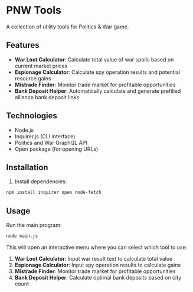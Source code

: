 # PNW Tools

A collection of utility tools for Politics & War game.

## Features
- **War Loot Calculator**: Calculate total value of war spoils based on current market prices
- **Espionage Calculator**: Calculate spy operation results and potential resource gains
- **Mistrade Finder**: Monitor trade market for profitable opportunities
- **Bank Deposit Helper**: Automatically calculate and generate prefilled alliance bank deposit links

## Technologies
- Node.js
- Inquirer.js (CLI interface)
- Politics and War GraphQL API
- Open package (for opening URLs)

## Installation
1. Install dependencies:
```bash
npm install inquirer open node-fetch
```

## Usage
Run the main program:
```bash
node main.js
```

This will open an interactive menu where you can select which tool to use:
1. **War Loot Calculator**: Input war result text to calculate total value
2. **Espionage Calculator**: Input spy operation results to calculate gains
3. **Mistrade Finder**: Monitor trade market for profitable opportunities
4. **Bank Deposit Helper**: Calculate optimal bank deposits based on city count